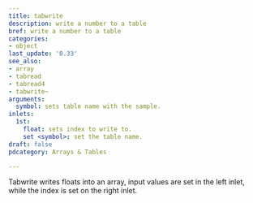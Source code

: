 ```yaml
---
title: tabwrite
description: write a number to a table
bref: write a number to a table
categories:
- object
last_update: '0.33'
see_also:
- array
- tabread
- tabread4
- tabwrite~
arguments:
  symbol: sets table name with the sample.
inlets:
  1st:
    float: sets index to write to.
    set <symbol>: set the table name.
draft: false
pdcategory: Arrays & Tables

---
```

Tabwrite writes floats into an array,  input values are set in the left inlet,  while the index is set on the right inlet.
